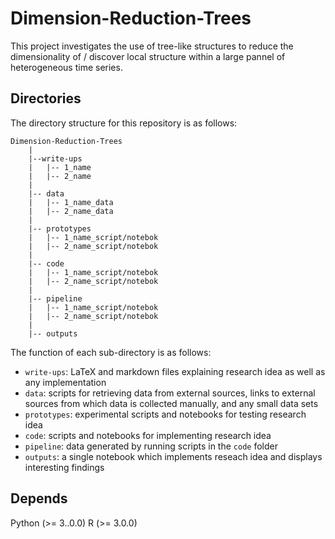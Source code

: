 # Dimension-Reduction-Trees 
 
This project investigates the use of tree-like structures to reduce the dimensionality of / discover local structure within a large pannel of heterogeneous time series. 

## Directories

The directory structure for this repository is as follows: 

```
Dimension-Reduction-Trees
    |
    |--write-ups
    |   |-- 1_name
    |   |-- 2_name
    |
    |-- data
    |   |-- 1_name_data
    |   |-- 2_name_data
    |
    |-- prototypes 
    |   |-- 1_name_script/notebok
    |   |-- 2_name_script/notebok
    |
    |-- code 
    |   |-- 1_name_script/notebok
    |   |-- 2_name_script/notebok
    |
    |-- pipeline 
    |   |-- 1_name_script/notebok
    |   |-- 2_name_script/notebok
    |
    |-- outputs
```
The function of each sub-directory is as follows: 

* `write-ups`: LaTeX and markdown files explaining research idea as well as any implementation
* `data`: scripts for retrieving data from external sources, links to external sources from which data is collected manually, and any small data sets
* `prototypes`: experimental scripts and notebooks for testing research idea
* `code`: scripts and notebooks for implementing research idea
* `pipeline`: data generated by running scripts in the `code` folder
* `outputs`: a single notebook which implements reseach idea and displays interesting findings

## Depends

Python (>= 3..0.0) 
R (>= 3.0.0)
